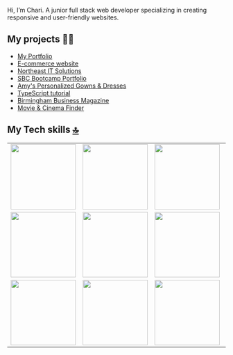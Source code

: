 <a name="top"></a>

Hi, I’m Chari. A junior full stack web developer specializing in creating responsive and user-friendly websites.

## My projects 👩‍💻

- [My Portfolio](https://chari-cruz-portfolio-77qh.vercel.app/)
- [E-commerce website](https://e-commerce-website-seven-omega.vercel.app/)
- [Northeast IT Solutions](https://northeast-it-solutions.vercel.app/)
- [SBC Bootcamp Portfolio](https://chari-cruz-portfolio-brown.vercel.app/)
- [Amy's Personalized Gowns & Dresses](https://amys-personalized-gowns-and-dresses.netlify.app/)
- [TypeScript tutorial](https://typescript-tutorial.netlify.app/)
- [Birmingham Business Magazine](https://birmingham-biz-kappa.vercel.app/)
- [Movie & Cinema Finder](https://movie-cinema-finder.netlify.app/)

## My Tech skills <a href="#top">[🔝](top)</a>

<table align="center">
  <tr>
    <td><img src="https://user-images.githubusercontent.com/74038190/212257454-16e3712e-945a-4ca2-b238-408ad0bf87e6.gif" width="150"></td>
    <td><img src="https://user-images.githubusercontent.com/74038190/212257472-08e52665-c503-4bd9-aa20-f5a4dae769b5.gif" width="150"></td>
    <td><img src="https://user-images.githubusercontent.com/74038190/212257468-1e9a91f1-b626-4baa-b15d-5c385dfa7ed2.gif" width="150"></td>
    <td><img src="https://user-images.githubusercontent.com/74038190/212257465-7ce8d493-cac5-494e-982a-5a9deb852c4b.gif" width="150"></td>
    <td><img src="https://user-images.githubusercontent.com/74038190/212257460-738ff738-247f-4445-a718-cdd0ca76e2db.gif" width="150"></td>
  </tr>
  <tr>
    <td><img src="https://user-images.githubusercontent.com/74038190/212257467-871d32b7-e401-42e8-a166-fcfd7baa4c6b.gif" width="150"></td>
    <td><img src="https://user-images.githubusercontent.com/74038190/212280805-9bcb336b-8c55-46a8-abf8-ff286ab55472.gif" width="150"></td>
    <td><img src="https://github.com/Anmol-Baranwal/Cool-GIFs-For-GitHub/assets/74038190/67f477ed-6624-42da-99f0-1a7b1a16eecb" width="150"></td>
    <td><img src="https://github.com/Anmol-Baranwal/Cool-GIFs-For-GitHub/assets/74038190/29fd6286-4e7b-4d6c-818f-c4765d5e39a9" width="150"></td>
    <td><img src="https://github.com/Anmol-Baranwal/Cool-GIFs-For-GitHub/assets/74038190/1a797f46-efe4-41e6-9e75-5303e1bbcbfa" width="150"></td>
  </tr>
  <tr>
    <td><img src="https://user-images.githubusercontent.com/74038190/212281775-b468df30-4edc-4bf8-a4ee-f52e1aaddc86.gif" width="150"></td>
    <td><img src="https://user-images.githubusercontent.com/74038190/212281775-b468df30-4edc-4bf8-a4ee-f52e1aaddc86.gif" width="150"></td>
    <td><img src="https://github.com/user-attachments/assets/949994e1-5058-4f7c-9276-09cec8fc8699" width="150"></td>
    <td><img src="https://github.com/user-attachments/assets/fde6e29e-efa6-4d5e-b3b7-1b76401862d3" width="150"></td>
    <td><img src="https://github.com/user-attachments/assets/70496ea9-8530-4212-9ab3-d143e1910483" width="150"></td>
  </tr>
</table>
<br><br>


